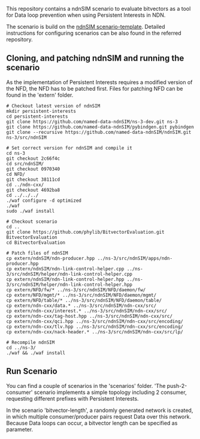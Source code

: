 This repository contains a ndnSIM scenario to evaluate bitvectors as a tool for
Data loop prevention when using Persistent Interests in NDN.

The scenario is build on the [ndnSIM scenario-template](https://github.com/named-data-ndnSIM/scenario-template). Detailed instructions for configuring scenarios can be also found in the referred repository.

## Cloning, and patching ndnSIM and running the scenario

As the implementation of Persistent Interests requires a modified version of
the NFD, the NFD has to be patched first. Files for patching NFD can be found
in the 'extern' folder.

    # Checkout latest version of ndnSIM
    mkdir persistent-interests
    cd persistent-interests
    git clone https://github.com/named-data-ndnSIM/ns-3-dev.git ns-3
    git clone https://github.com/named-data-ndnSIM/pybindgen.git pybindgen
    git clone --recursive https://github.com/named-data-ndnSIM/ndnSIM.git ns-3/src/ndnSIM

    # Set correct version for ndnSIM and compile it
    cd ns-3
    git checkout 2c66f4c
    cd src/ndnSIM/
    git checkout 0970340
    cd NFD/
    git checkout 38111cd
    cd ../ndn-cxx/
    git checkout 4692ba8
    cd ../../../
    ./waf configure -d optimized
    ./waf
    sudo ./waf install

    # Checkout scenario
    cd ..
    git clone https://github.com/phylib/BitvectorEvaluation.git BitvectorEvaluation
    cd BitvectorEvaluation

    # Patch files of ndnSIM
    cp extern/ndnSIM/ndn-producer.hpp ../ns-3/src/ndnSIM/apps/ndn-producer.hpp
    cp extern/ndnSIM/ndn-link-control-helper.cpp ../ns-3/src/ndnSIM/helper/ndn-link-control-helper.cpp
    cp extern/ndnSIM/ndn-link-control-helper.hpp ../ns-3/src/ndnSIM/helper/ndn-link-control-helper.hpp
    cp extern/NFD/fw/* ../ns-3/src/ndnSIM/NFD/daemon/fw/
    cp extern/NFD/mgmt/* ../ns-3/src/ndnSIM/NFD/daemon/mgmt/
    cp extern/NFD/table/* ../ns-3/src/ndnSIM/NFD/daemon/table/
    cp extern/ndn-cxx/data.* ../ns-3/src/ndnSIM/ndn-cxx/src/
    cp extern/ndn-cxx/interest.* ../ns-3/src/ndnSIM/ndn-cxx/src/
    cp extern/ndn-cxx/tag-host.hpp ../ns-3/src/ndnSIM/ndn-cxx/src/
    cp extern/ndn-cxx/qci.hpp ../ns-3/src/ndnSIM/ndn-cxx/src/encoding/
    cp extern/ndn-cxx/tlv.hpp ../ns-3/src/ndnSIM/ndn-cxx/src/encoding/
    cp extern/ndn-cxx/nack-header.* ../ns-3/src/ndnSIM/ndn-cxx/src/lp/

    # Recompile ndnSIM
    cd ../ns-3/
    ./waf && ./waf install

## Run Scenario

You can find a couple of scenarios in the 'scenarios' folder. 'The push-2-consumer'
scenario implements a simple topology including 2 consumer, requesting different
prefixes with Persistent Interests.

In the scenario 'bitvector-length', a randomly generated network is created, in
which multiple consumer/producer pairs request Data over this network. Because
Data loops can occur, a bitvector length can be specified as parameter.
